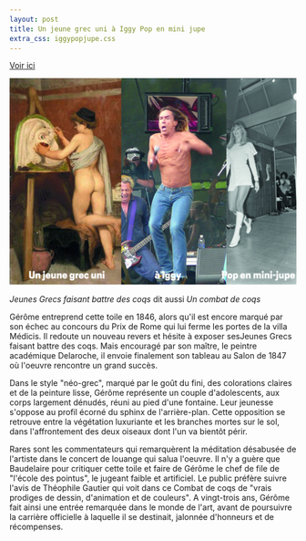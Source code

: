 ```yaml
---
layout: post
title: Un jeune grec uni à Iggy Pop en mini jupe 
extra_css: iggypopjupe.css
---
```


<a href="http://www.musee-orsay.fr/fr/collections/oeuvres-commentees/peinture/commentaire_id/jeunes-grecs-faisant-battre-des-coqs-272.html?cHash=84752054fa">Voir ici</a>

<img src="/img/27.unjeunegrecuniaaiggypop.jpg"/>
 
<em>Jeunes Grecs faisant battre des coqs</em> dit aussi <em>Un combat de coqs</em>
<p>Gérôme entreprend cette toile en 1846, alors qu'il est encore marqué par son échec au concours du Prix de Rome qui lui ferme les portes de la villa Médicis. Il redoute un nouveau revers et hésite à exposer sesJeunes Grecs faisant battre des coqs. Mais encouragé par son maître, le peintre académique Delaroche, il envoie finalement son tableau au Salon de  1847 où l'oeuvre rencontre un grand succès.</p>
 
<p>Dans le style "néo-grec", marqué par le goût du fini, des colorations claires et de la peinture lisse, Gérôme représente un couple d'adolescents, aux corps largement dénudés, réuni au pied d'une fontaine. Leur jeunesse s'oppose au profil écorné du sphinx de l'arrière-plan. Cette opposition se retrouve entre la végétation luxuriante et les branches mortes sur le sol, dans l'affrontement des deux oiseaux dont l'un va bientôt périr.</p>
 
<p>Rares sont les commentateurs qui remarquèrent la méditation désabusée de l'artiste dans le concert de louange qui salua l'oeuvre. Il n'y a guère que Baudelaire pour critiquer cette toile et faire de Gérôme le chef de file de "l'école des pointus", le jugeant faible et artificiel. Le public préfère suivre l'avis de Théophile Gautier qui voit dans ce Combat de coqs de "vrais prodiges de dessin, d'animation et de couleurs". A vingt-trois ans, Gérôme fait ainsi une entrée remarquée dans le monde de l'art, avant de poursuivre la carrière officielle à laquelle il se destinait, jalonnée d'honneurs et de récompenses.</p>
